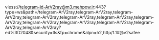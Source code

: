 
vless://telegram-id-ArV2ray@m3.mehpow.ir:443?type=ws&path=/telegram-ArV2ray,telegram-ArV2ray,telegram-ArV2ray,telegram-ArV2ray,telegram-ArV2ray,telegram-ArV2ray,telegram-ArV2ray,telegram-ArV2ray,telegram-ArV2ray,telegram-ArV2ray,telegram-ArV2ray,telegram-ArV2ray?ed%3D2048&security=tls&fp=chrome&alpn=h2,http/1.1#@v2safee
